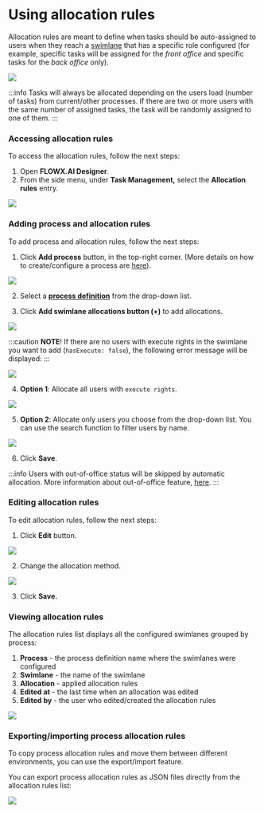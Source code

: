 # Using allocation rules

Allocation rules are meant to define when tasks should be auto-assigned to users when they reach a [swimlane](../../../user-roles-management/swimlanes.md) that has a specific role configured (for example, specific tasks will be assigned for the _front office_ and specific tasks for the _back office_ only).

![](../../../img/allocation_rules.png)

:::info
Tasks will always be allocated depending on the users load (number of tasks) from current/other processes. If there are two or more users with the same number of assigned tasks, the task will be randomly assigned to one of them.
:::

### Accessing allocation rules

To access the allocation rules, follow the next steps:

1. Open **FLOWX.AI Designer**.
2. From the side menu, under **Task Management,** select the **Allocation rules** entry.

![](../../../img/access_allocation_rules.png)

### Adding process and allocation rules

To add process and allocation rules, follow the next steps:

1. Click **Add process** button, in the top-right corner. (More details on how to create/configure a process are [here](../../../../flowx-designer/managing-a-process-flow/creating-a-new-process-definition.md)).


![](../../../img/adding_process_and_allocation.png)

2.  Select a [**process definition**](../../../../building-blocks/process/process-definition/process-definition.md) from the drop-down list.

3.  Click **Add swimlane allocations button (+)** to add allocations.

![](../../../img/add_swimlane_allocation.png)

:::caution
**NOTE**! If there are no users with execute rights in the swimlane you want to add (`hasExecute: false`), the following error message will be displayed:
:::

![](../../../img/add_task_allocation_rules.png)

4.  **Option 1**: Allocate all users with `execute rights`.

![](../../../img/allocate_execute_rights.png)

5.  **Option 2**: Allocate only users you choose from the drop-down list. You can use the search function to filter users by name.

![](../../../img/allocate_execute_rights1.png)

6.  Click **Save**.

:::info
Users with out-of-office status will be skipped by automatic allocation. More information about out-of-office feature, [here](using-out-of-office-records).
:::

### Editing allocation rules

To edit allocation rules, follow the next steps:

1. Click **Edit** button.

![](../../../img/edit_allocation_rules.png)

2.  Change the allocation method.

![](../../../img/change_allocation_method.gif)

3.  Click **Save.**

### Viewing allocation rules&#x20;

The allocation rules list displays all the configured swimlanes grouped by process:

1. **Process** - the process definition name where the swimlanes were configured
2. **Swimlane** - the name of the swimlane
3. **Allocation** - applied allocation rules
4. **Edited at** - the last time when an allocation was edited
5. **Edited by** - the user who edited/created the allocation rules

![](../../../img/view_allocation_rules.png)

### Exporting/importing process allocation rules

To copy process allocation rules and move them between different environments, you can use the export/import feature.

You can export process allocation rules as JSON files directly from the allocation rules list:

![](../../../img/export_import_allocations.gif)